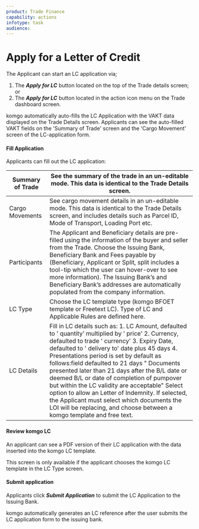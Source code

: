 ```yaml
---
product: Trade Finance
capability: actions
infotype: task
audience:
---
```


# Apply for a Letter of Credit

The Applicant can start an LC application via;

1. The _**Apply for LC**_ button located on the top of the Trade details screen; or
2. The _**Apply for LC**_ button located in the action icon menu on the Trade dashboard screen.

komgo automatically auto-fills the LC Application with the VAKT data displayed on the Trade Details screen. Applicants can see the auto-filled VAKT fields on the &#39;Summary of Trade&#39; screen and the &#39;Cargo Movement&#39; screen of the LC-application form.

#### Fill Application

Applicants can fill out the LC application:

| Summary of Trade | See the summary of the trade in an un-editable mode. This data is identical to the Trade Details screen.                                                                                                                                                                                                                                                                                                                                                                                                                                                                                                                                        |
|---|---|
| Cargo Movements  | See cargo movement details in an un-editable mode. This data is identical to the Trade Details screen, and includes details such as Parcel ID, Mode of Transport, Loading Port etc.                                                                                                                                                                                                                                                                                                                                                                                                                                                             |
| Participants     | The Applicant and Beneficiary details are pre-filled using the information of the buyer and seller from the Trade. Choose the Issuing Bank, Beneficiary Bank and Fees payable by (Beneficiary, Applicant or Split, split includes a tool-tip which the user can hover-over to see more information). The Issuing Bank’s and Beneficiary Bank’s addresses are automatically populated from the company information.                                                                                                                                                                                                                              |
| LC Type          | Choose the LC template type (komgo BFOET template or Freetext LC). Type of LC and Applicable Rules are defined here.                                                                                                                                                                                                                                                                                                                                                                                                                                                                                                                            |
| LC Details       | Fill in LC details such as: 1. LC Amount, defaulted to &#39; quantity&#39;  multiplied by &#39; price&#39;  2. Currency, defaulted to trade &#39; currency&#39;  3. Expiry Date, defaulted to &#39; delivery to&#39;  date plus 45 days 4. Presentations period is set by default as follows:field defaulted to 21 days &quot; Documents presented later than 21 days after the B/L date or deemed B/L or date of completion of pumpover but within the LC validity are acceptable&quot;  Select option to allow an Letter of Indemnity. If selected, the Applicant must select which documents the LOI will be replacing, and choose between a komgo template and free text. |

#### Review komgo LC

An applicant can see a PDF version of their LC application with the data inserted into the komgo LC template.

This screen is only available if the applicant chooses the komgo LC template in the LC Type screen.

#### Submit application

Applicants click _**Submit Application**_ to submit the LC Application to the Issuing Bank.

komgo automatically generates an LC reference after the user submits the LC application form to the issuing bank.
<!--stackedit_data:
eyJoaXN0b3J5IjpbMjQ2MDA5ODUyXX0=
-->
